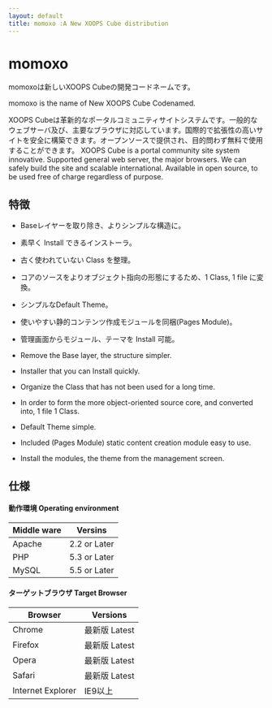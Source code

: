 ```yaml
---
layout: default
title: momoxo :A New XOOPS Cube distribution
---
```


# momoxo


momoxoは新しいXOOPS Cubeの開発コードネームです。

momoxo is the name of New XOOPS Cube Codenamed.

XOOPS Cubeは革新的なポータルコミュニティサイトシステムです。一般的なウェブサーバ及び、主要なブラウザに対応しています。国際的で拡張性の高いサイトを安全に構築できます。オープンソースで提供され、目的問わず無料で使用することができます。
XOOPS Cube is a portal community site system innovative. Supported general web server, the major browsers. We can safely build the site and scalable international. Available in open source, to be used free of charge regardless of purpose.

## 特徴

* Baseレイヤーを取り除き、よりシンプルな構造に。
* 素早く Install できるインストーラ。
* 古く使われていない Class を整理。
* コアのソースをよりオブジェクト指向の形態にするため、1 Class, 1 file に変換。
* シンプルなDefault Theme。
* 使いやすい静的コンテンツ作成モジュールを同梱(Pages Module)。
* 管理画面からモジュール、テーマを Install 可能。


* Remove the Base layer, the structure simpler.
* Installer that you can Install quickly.
* Organize the Class that has not been used for a long time.
* In order to form the more object-oriented source core, and converted into, 1 file 1 Class.
* Default Theme simple.
* Included (Pages Module) static content creation module easy to use.
* Install the modules, the theme from the management screen.


## 仕様

#### 動作環境 Operating environment
|Middle ware|Versins|
|-----------|-----------|
|Apache| 2.2 or Later|
|PHP| 5.3 or Later|
|MySQL |5.5 or Later|

#### ターゲットブラウザ Target Browser
|Browser|Versions|
|-----------|-----------|
|Chrome|最新版 Latest|
|Firefox|最新版 Latest|
|Opera|最新版 Latest|
|Safari|最新版 Latest|
|Internet Explorer|IE9以上|
